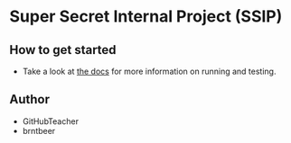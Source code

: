 # Super Secret Internal Project (SSIP)

## How to get started
- Take a look at [the docs](/docs) for more information on running and testing.

## Author
- GitHubTeacher
- brntbeer
